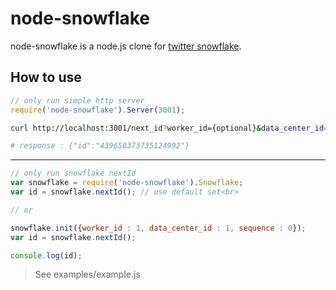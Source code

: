 node-snowflake
==============

node-snowflake is a node.js clone for [twitter snowflake](https://github.com/twitter/snowflake).

## How to use

```js
// only run simple http server
require('node-snowflake').Server(3001);
```

```sh
curl http://localhost:3001/next_id?worker_id={optional}&data_center_id={optional}&sequence={optional}

# response : {"id":"439658373735124992"}
```

--------------------------

```js
// only run snowflake nextId
var snowflake = require('node-snowflake').Snowflake;
var id = snowflake.nextId(); // use default set<br>

// or

snowflake.init({worker_id : 1, data_center_id : 1, sequence : 0});
var id = snowflake.nextId();

console.log(id);
```

> See examples/example.js

